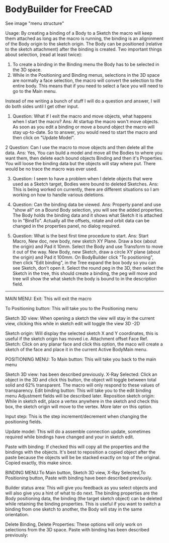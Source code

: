 # BodyBuilder for FreeCAD
See image "menu structure"

Usage:
By creating a binding of a Body to a Sketch the macro will keep them attached as long as the macro is running, the binding is an aligninment of the Body origin to the sketch 
origin. The Body can be positioned (relative to the sketch attachment) after the binding is created. 
Two important things about selection, (read at least twice):
1) To create a binding in the Binding menu the Body has to be selected in the 3D space. 
2) While in the Positioning and Binding menus, selections in the 3D space are normally a face selection, the macro will convert the selection to 
the entire body. This means that if you need to select a face you will need to go to the Main menu.

Instead of me writing a bunch of stuff I will do a question and answer, I will do both sides until I get other input.

1) Question: What if I exit the macro and move objects, what happens when I start the macro?
Ans: At startup the macro won't move objects. As soon as you edit a binding or move a bound object the macro will stay up-to-date. So to answer, you would need to start the macro and then click on "Update Model".

2 Question: Can I use the macro to move objects and then delete all the data.
Ans: Yes, You can build a model and move all the Bodies to where you want them, then delete each bound objects Binding and then it's Properties. You will loose the binding data but the objects will stay where put. There would be no trace the macro was ever used.

3) Question: I seem to have a problem when I delete objects that were used as a Sketch target, Bodies were bound to deleted Sketches.
Ans: This is being worked on currently, there are different situations so I am working on how to handle various deletions. 

4) Question: Can the binding data be viewed.
Ans: Property panel and use "show all" on a Bound Body selection, you will see the added properties. The Body holds the binding data and it shows what Sketch it is attached to in "BindTo". Actually all the offsets, rotate and orbit data can be changed in the properties panel, no dialog required.

5) Question: What is the best first time procedure to start.
Ans: Start Macro, New doc, new body, new sketch XY Plane. Draw a box (about the origin) and Pad it 10mm. Select the Body and use Transform to move it out of the way. New Body, new Sketch, draw a circle XY plane (about the origin) and Pad it 100mm. On BodyBuilder click "To positioning", then click "Edit binding", in the Tree expand the box body so you can see Sketch, don't open it. Select the round peg in the 3D, then select the Sketch in the tree, this should create a binding, the peg will move and tree will show the what sketch the body is bound to in the description field.  

----------------------------------------------------------------------------------------------------------------------------------------------------------
MAIN MENU:
Exit:
This will exit the macro

To Positioning button:
This will take you to the Positioning menu

Sketch 3D view: When opening a sketch the view will stay in the current view, clicking this while in sketch edit will toggle the view 3D -2D

Sketch origin: Will display the selected sketch X and Y coordinates, this is useful if the sketch origin has moved i.e. Attachment offset
Face Ref. Sketch: Click on any planar face and click this option, the maco will create a sketch of the face and place it in the current Active BodyMain menu.

POSITIONING MENU:
To Main button: This will take you back to the main menu

Sketch 3D view: has been described previously.
X-Ray Selected: Click an object in the 3D and click this button, the object will toggle between total solid and 62% transparent. The macro will only respond to these values of transparency.
Edit binding button: This will take you to the edit binding menu Adjustment fields will be described later.
Reposition sketch origin: While in sketch edit, place a vertex anywhere in the sketch and check this box, the sketch origin will move to the vertex.
More later on this option.

Input step: This is the step increment/decrement when changing the positioning fields.

Update model: This will do a assemble connection update, sometimes required while bindings have changed and your in sketch edit.

Paste with binding: If checked this will copy all the properties and the bindings with the objects. It's best to reposition a copied object after the paste because the objects will be be stacked exactly on top of the original. Copied exactly, this make since.

BINDING MENU:To Main button, Sketch 3D view, X-Ray Selected,To Positioning button, Paste with binding have been described previously.

Builder status area: This will give you feedback as you select objects and will also give you a hint of what to do next. The binding properties are
	the Body positioning data, the binding (the target sketch object) can be deleted while retaining the binding properties. This is useful if you want 	    to switch a binding from one sketch to another, the Body will stay in the same orientation.
	
Delete Binding, Delete Properties: These options will only work on selections from the 3D space. Paste with binding has been described previously: 
 
